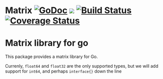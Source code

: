# Matrix [![GoDoc](https://godoc.org/github.com/gocrunch/matrix?status.svg)](https://godoc.org/github.com/gocrunch/matrix) ![](https://img.shields.io/badge/license-MIT-blue.svg) [![Build Status](https://travis-ci.org/gocrunch/matrix.svg?branch=master)](https://travis-ci.org/gocrunch/matrix) [![Coverage Status](https://coveralls.io/repos/github/gocrunch/matrix/badge.svg?branch=master)](https://coveralls.io/github/gocrunch/matrix?branch=master)

# Matrix library for go

This package provides a matrix library for Go.

Currenly, `float64` and `float32` are the only supported types, but we will add support for `int64`,
and perhaps `interface{}` down the line


